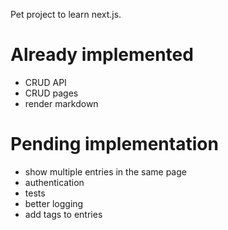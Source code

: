 Pet project to learn next.js.

# Already implemented

- CRUD API
- CRUD pages
- render markdown

# Pending implementation

- show multiple entries in the same page
- authentication
- tests
- better logging
- add tags to entries